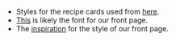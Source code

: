* Styles for the recipe cards used from [here](http://freefrontend.com/css-cards/#recipe-cards).
* [This](https://fonts.google.com/specimen/Shadows+Into+Light) is likely the font for our front page.
* The [inspiration](https://codepen.io/amwill/pen/YyexrJ) for the style of our front page.